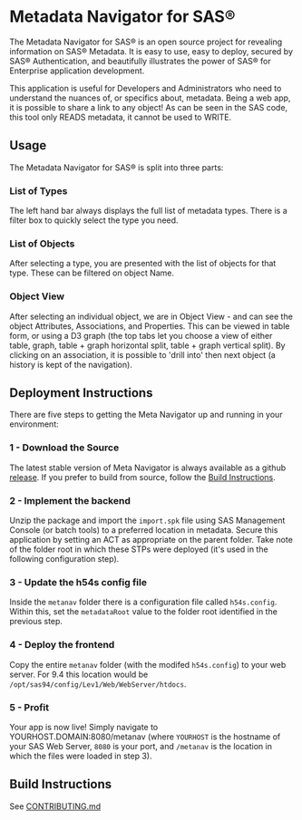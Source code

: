 # Metadata Navigator for SAS®

The Metadata Navigator for SAS® is an open source project for revealing information on SAS® Metadata.
It is easy to use, easy to deploy, secured by SAS® Authentication, and beautifully illustrates the power of SAS® for Enterprise application development.

This application is useful for Developers and Administrators who need to understand the nuances of, or specifics about, metadata.  Being a web app, it is possible to share a link to any object!  As can be seen in the SAS code, this tool only READS metadata, it cannot be used to WRITE.

## Usage
The Metadata Navigator for SAS® is split into three parts:

### List of Types

The left hand bar always displays the full list of metadata types.  There is a filter box to quickly select the type you need.

### List of Objects

After selecting a type, you are presented with the list of objects for that type.  These can be filtered on object Name.

### Object View

After selecting an individual object, we are in Object View - and can see the object Attributes, Associations, and Properties.  This can be viewed in table form, or using a D3 graph (the top tabs let you choose a view of either table, graph, table + graph horizontal split, table + graph vertical split).  By clicking on an association, it is possible to 'drill into' then next object (a history is kept of the navigation).

## Deployment Instructions

There are five steps to getting the Meta Navigator up and running in your environment:

### 1 - Download the Source

The latest stable version of Meta Navigator is always available as a github [release](https://github.com/Boemska/meta-navigator/releases).  If you prefer to build from source, follow the [Build Instructions](https://github.com/Boemska/meta-navigator/blob/master/CONTRIBUTING.md).

### 2 - Implement the backend

Unzip the package and import the `import.spk` file using SAS Management Console (or batch tools) to a preferred location in metadata.  Secure this application by setting an ACT as appropriate on the parent folder.  Take note of the folder root in which these STPs were deployed (it's used in the following configuration step).

### 3 - Update the h54s config file

Inside the `metanav` folder there is a configuration file called `h54s.config`.  Within this, set the `metadataRoot` value to the folder root identified in the previous step.

### 4 - Deploy the frontend

Copy the entire `metanav` folder (with the modifed `h54s.config`) to your web server.  For 9.4 this location would be `/opt/sas94/config/Lev1/Web/WebServer/htdocs`.


### 5 - Profit

Your app is now live!  Simply navigate to YOURHOST.DOMAIN:8080/metanav (where `YOURHOST` is the hostname of your SAS Web Server, `8080` is your port, and `/metanav` is the location in which the files were loaded in step 3).

## Build Instructions

See [CONTRIBUTING.md](https://github.com/Boemska/meta-navigator/blob/master/CONTRIBUTING.md)


